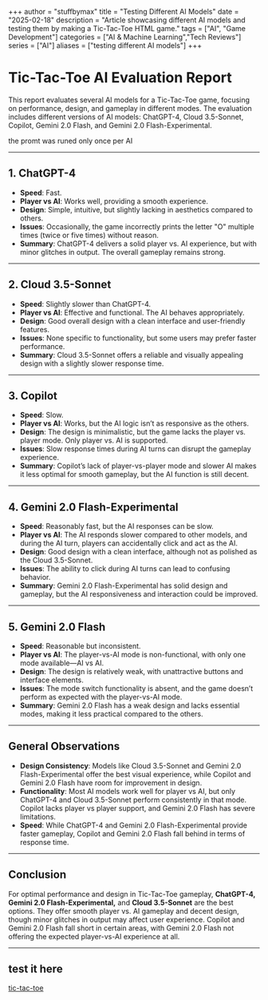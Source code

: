 +++
author = "stuffbymax"
title = "Testing Different AI Models"
date = "2025-02-18"
description = "Article showcasing different AI models and testing them by making a Tic-Tac-Toe HTML game."
tags = ["AI", "Game Development"]
categories = ["AI & Machine Learning","Tech Reviews"]
series = ["AI"]
aliases = ["testing different AI models"]
+++


# **Tic-Tac-Toe AI Evaluation Report**

This report evaluates several AI models for a Tic-Tac-Toe game, focusing on performance, design, and gameplay in different modes. The evaluation includes different versions of AI models: ChatGPT-4, Cloud 3.5-Sonnet, Copilot, Gemini 2.0 Flash, and Gemini 2.0 Flash-Experimental.

the promt was runed only once per AI

---

## **1. ChatGPT-4**
- **Speed**: Fast.  
- **Player vs AI**: Works well, providing a smooth experience.  
- **Design**: Simple, intuitive, but slightly lacking in aesthetics compared to others.  
- **Issues**: Occasionally, the game incorrectly prints the letter "O" multiple times (twice or five times) without reason.  
- **Summary**: ChatGPT-4 delivers a solid player vs. AI experience, but with minor glitches in output. The overall gameplay remains strong.  

---

## **2. Cloud 3.5-Sonnet**
- **Speed**: Slightly slower than ChatGPT-4.  
- **Player vs AI**: Effective and functional. The AI behaves appropriately.  
- **Design**: Good overall design with a clean interface and user-friendly features.  
- **Issues**: None specific to functionality, but some users may prefer faster performance.  
- **Summary**: Cloud 3.5-Sonnet offers a reliable and visually appealing design with a slightly slower response time.  

---

## **3. Copilot**
- **Speed**: Slow.  
- **Player vs AI**: Works, but the AI logic isn’t as responsive as the others.  
- **Design**: The design is minimalistic, but the game lacks the player vs. player mode. Only player vs. AI is supported.  
- **Issues**: Slow response times during AI turns can disrupt the gameplay experience.  
- **Summary**: Copilot’s lack of player-vs-player mode and slower AI makes it less optimal for smooth gameplay, but the AI function is still decent.  

---

## **4. Gemini 2.0 Flash-Experimental**
- **Speed**: Reasonably fast, but the AI responses can be slow.  
- **Player vs AI**: The AI responds slower compared to other models, and during the AI turn, players can accidentally click and act as the AI.  
- **Design**: Good design with a clean interface, although not as polished as the Cloud 3.5-Sonnet.  
- **Issues**: The ability to click during AI turns can lead to confusing behavior.  
- **Summary**: Gemini 2.0 Flash-Experimental has solid design and gameplay, but the AI responsiveness and interaction could be improved.  

---

## **5. Gemini 2.0 Flash**
- **Speed**: Reasonable but inconsistent.  
- **Player vs AI**: The player-vs-AI mode is non-functional, with only one mode available—AI vs AI.  
- **Design**: The design is relatively weak, with unattractive buttons and interface elements.  
- **Issues**: The mode switch functionality is absent, and the game doesn’t perform as expected with the player-vs-AI mode.  
- **Summary**: Gemini 2.0 Flash has a weak design and lacks essential modes, making it less practical compared to the others.  

---

## **General Observations**
- **Design Consistency**: Models like Cloud 3.5-Sonnet and Gemini 2.0 Flash-Experimental offer the best visual experience, while Copilot and Gemini 2.0 Flash have room for improvement in design.  
- **Functionality**: Most AI models work well for player vs AI, but only ChatGPT-4 and Cloud 3.5-Sonnet perform consistently in that mode. Copilot lacks player vs player support, and Gemini 2.0 Flash has severe limitations.  
- **Speed**: While ChatGPT-4 and Gemini 2.0 Flash-Experimental provide faster gameplay, Copilot and Gemini 2.0 Flash fall behind in terms of response time.  

---

## **Conclusion**
For optimal performance and design in Tic-Tac-Toe gameplay, **ChatGPT-4,** **Gemini 2.0 Flash-Experimental,** and **Cloud 3.5-Sonnet** are the best options. They offer smooth player vs. AI gameplay and decent design, though minor glitches in output may affect user experience. Copilot and Gemini 2.0 Flash fall short in certain areas, with Gemini 2.0 Flash not offering the expected player-vs-AI experience at all.  

---
## test it here
[tic-tac-toe](https://stuffbymax.me/tic-tac-toe-test/)
